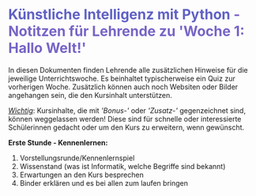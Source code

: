 # **<span style="color: #6162C5;">Künstliche Intelligenz mit Python</span>  <span style="color: #7865C6;"> - Notitzen für Lehrende zu 'Woche 1: Hallo Welt!'</span>** 
In diesen Dokumenten finden Lehrende alle zusätzlichen Hinweise für die jeweilige Unterrichtswoche. Es beinhaltet typischerweise ein Quiz zur vorherigen Woche. Zusätzlich können auch noch Websiten oder Bilder angehangen sein, die den Kursinhalt unterstützen.

<span style="text-decoration:underline">*Wichtig*</span>: Kursinhalte, die mit *'Bonus-'* oder *'Zusatz-'* gegenzeichnet sind, können weggelassen werden! Diese sind für schnelle oder interessierte Schülerinnen gedacht oder um den Kurs zu erweitern, wenn gewünscht.

**Erste Stunde - Kennenlernen:**
1. Vorstellungsrunde/Kennenlernspiel
2. Wissenstand (was ist Informatik, welche Begriffe sind bekannt)
3. Erwartungen an den Kurs besprechen
4. Binder erklären und es bei allen zum laufen bringen